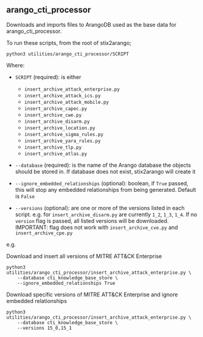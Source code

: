 ## arango_cti_processor

Downloads and imports files to ArangoDB used as the base data for arango_cti_processor.

To run these scripts, from the root of stix2arango;

```shell
python3 utilities/arango_cti_processor/SCRIPT
```

Where:

* `SCRIPT` (required): is either
	* `insert_archive_attack_enterprise.py`
	* `insert_archive_attack_ics.py`
	* `insert_archive_attack_mobile.py`
	* `insert_archive_capec.py`
	* `insert_archive_cwe.py`
	* `insert_archive_disarm.py`
	* `insert_archive_location.py`
	* `insert_archive_sigma_rules.py`
	* `insert_archive_yara_rules.py`
	* `insert_archive_tlp.py`
	* `insert_archive_atlas.py`
	
* `--database` (required): is the name of the Arango database the objects should be stored in. If database does not exist, stix2arango will create it
* `--ignore_embedded_relationships` (optional): boolean, if `True` passed, this will stop any embedded relationships from being generated. Default is `False`
* `--versions` (optional): are one or more of the versions listed in each script. e.g. for `insert_archive_disarm.py` are currently `1_2`, `1_3`, `1_4`. If no `version` flag is passed, all listed versions will be downloaded. IMPORTANT: flag does not work with `insert_archive_cve.py` and `insert_archive_cpe.py`

e.g.

Download and insert all versions of MITRE ATT&CK Enterprise

```shell
python3 utilities/arango_cti_processor/insert_archive_attack_enterprise.py \
	--database cti_knowledge_base_store \
	--ignore_embedded_relationships True
```

Download specific versions of MITRE ATT&CK Enterprise and ignore embedded relationships

```shell
python3 utilities/arango_cti_processor/insert_archive_attack_enterprise.py \
	--database cti_knowledge_base_store \
	--versions 15_0,15_1
```